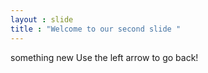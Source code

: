 ```yaml
---
layout : slide 
title : "Welcome to our second slide " 
---
```

something new
Use the left arrow to go back!
